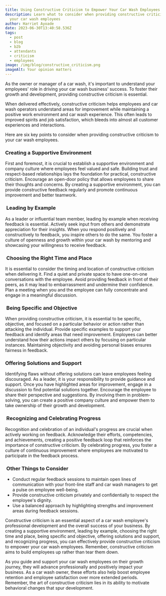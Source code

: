```yaml
---
title: Using Constructive Criticism to Empower Your Car Wash Employees
description: Learn what to consider when providing constructive criticism to
  your car wash employees
author: Harriet Ayoade
date: 2023-06-30T13:40:58.536Z
tags:
  - post
  - blog
  - b2b
  - attendants
  - criticism
  - employees
image: /img/blog/constructive_criticism.png
imageAlt: Your opinion matters
---
```

As the owner or manager of a car wash, it's important to understand your employees' role in driving your car wash business' success. To foster their growth and development, providing constructive criticism is essential. 

When delivered effectively, constructive criticism helps employees and car wash operators understand areas for improvement while maintaining a positive work environment and car wash experience. This often leads to improved spirits and job satisfaction, which bleeds into almost all customer experiences and interactions.

Here are six key points to consider when providing constructive criticism to your car wash employees.

### Creating a Supportive Environment

First and foremost, it is crucial to establish a supportive environment and company culture where employees feel valued and safe. Building trust and respect-based relationships lays the foundation for practical, constructive criticism. Encourage an open-door policy that allows employees to share their thoughts and concerns. By creating a supportive environment, you can provide constructive feedback regularly and promote continuous improvement and better teamwork.

###  Leading by Example

As a leader or influential team member, leading by example when receiving feedback is essential. Actively seek input from others and demonstrate appreciation for their insights. When you respond positively and constructively to feedback, you inspire others to do the same. You foster a culture of openness and growth within your car wash by mentoring and showcasing your willingness to receive feedback.

###  Choosing the Right Time and Place

It is essential to consider the timing and location of constructive criticism when delivering it. Find a quiet and private space to have one-on-one conversations with the employee. Avoid providing feedback in front of their peers, as it may lead to embarrassment and undermine their confidence. Plan a meeting when you and the employee can fully concentrate and engage in a meaningful discussion.

###  Being Specific and Objective

When providing constructive criticism, it is essential to be specific, objective, and focused on a particular behavior or action rather than attacking the individual. Provide specific examples to support your feedback and identify areas that need improvement. Employees can better understand how their actions impact others by focusing on particular instances. Maintaining objectivity and avoiding personal biases ensures fairness in feedback.

### Offering Solutions and Support

Identifying flaws without offering solutions can leave employees feeling discouraged. As a leader, it is your responsibility to provide guidance and support. Once you have highlighted areas for improvement, engage in a discussion to find potential solutions together. Encourage the employee to share their perspective and suggestions. By involving them in problem-solving, you can create a positive company culture and empower them to take ownership of their growth and development.

###  Recognizing and Celebrating Progress

Recognition and celebration of an individual's progress are crucial when actively working on feedback. Acknowledge their efforts, competencies, and achievements, creating a positive feedback loop that reinforces the importance of constructive criticism. By celebrating progress, you foster a culture of continuous improvement where employees are motivated to participate in the feedback process.

###  Other Things to Consider

* Conduct regular feedback sessions to maintain open lines of communication with your front-line staff and car wash managers to get a pulse on employee well-being.
* Provide constructive criticism privately and confidentially to respect the employee's dignity.
* Use a balanced approach by highlighting strengths and improvement areas during feedback sessions.

Constructive criticism is an essential aspect of a car wash employee's professional development and the overall success of your business. By creating a supportive environment, leading by example, choosing the right time and place, being specific and objective, offering solutions and support, and recognizing progress, you can effectively provide constructive criticism to empower your car wash employees. Remember, constructive criticism aims to build employees up rather than tear them down. 

As you guide and support your car wash employees on their growth journey, they will advance professionally and positively impact your business. As a car wash owner, these efforts also help boost employee retention and employee satisfaction over more extended periods. Remember, the art of constructive criticism lies in its ability to motivate behavioral changes that spur development.